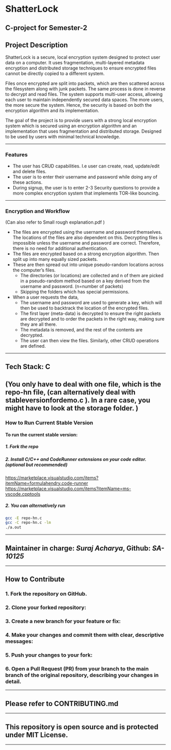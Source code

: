 # ShatterLock

## C-project for Semester-2


## Project Description

ShatterLock is a secure, local encryption system designed to protect user data on a computer. It uses fragmentation, multi-layered metadata encryption and distributed storage techniques to ensure encrypted files cannot be directly copied to a different system. 

Files once encrypted are split into packets, which are then scattered across the filesystem along with junk packets. The same process is done in reverse to decrypt and read files. The system supports multi-user access, allowing each user to maintain independently secured data spaces. The more users, the more secure the system. Hence, the security is based on both the encryption algorithm and its implementation.

The goal of the project is to provide users with a strong local encryption system which is secured using an encryption algorithm and an implementation that uses fragmentation and distributed storage. Designed to be used by users with minimal technical knowledge.

---

### Features

- The user has CRUD capabilities. I.e user can create, read, update/edit and delete files.
- The user is to enter their username and password while doing any of these actions.
- During signup, the user is to enter 2-3 Security questions to provide a more complex encryption system that implements TOR-like bouncing.

---

### Encryption and Workflow
(Can also refer to Small rough explanation.pdf )
- The files are encrypted using the username and password themselves. The locations of the files are also dependent on this. Decrypting files is impossible unless the username and password are correct. Therefore, there is no need for additional authentication.
- The files are encrypted based on a strong encryption algorithm. Then split up into many equally sized packets.
- These are then spread out into unique pseudo-random locations across the computer’s files.
    - The directories (or locations) are collected and n of them are picked in a pseudo-random method based on a key derived from the username and password. (n=number of packets)
    - Skipping the folders which has special permissions.
- When a user requests the data,
    - The username and password are used to generate a key, which will then be used to backtrack the location of the encrypted files.
    - The first layer (meta-data) is decrypted to ensure the right packets are decrypted and to order the packets in the right way, making sure they are all there.
    - The metadata is removed, and the rest of the contents are decrypted.
    - The user can then view the files. Similarly, other CRUD operations are defined.

---

## Tech Stack: C
(You only have to deal with one file, which is the repo-hn file, (can alternatively deal with stableversionfordemo.c ). In a rare case, you might have to look at the storage folder. )
---

### How to Run Current Stable Version

#### To run the current stable version: 
##### 1. Fork the repo
##### 2. Install C/C++ and CodeRunner extensions on your code editor. (optional but recommended)
https://marketplace.visualstudio.com/items?itemName=formulahendry.code-runner 
https://marketplace.visualstudio.com/items?itemName=ms-vscode.cpptools
##### 2. You can alternatively run 
```bash
gcc -E repo-hn.c
gcc -C repo-hn.c -lm
./a.out
```

---

## Maintainer in charge: *Suraj Acharya*, Github: *SA-10125*

---


## How to Contribute
### 1. Fork the repository on GitHub.
### 2. Clone your forked repository:
### 3. Create a new branch for your feature or fix:
### 4. Make your changes and commit them with clear, descriptive messages:
### 5. Push your changes to your fork:
### 6. Open a Pull Request (PR) from your branch to the main branch of the original repository, describing your changes in detail.

---

## Please refer to CONTRIBUTING.md

---

## This repository is open source and is protected under MIT License.

---
